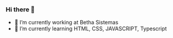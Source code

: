 ### Hi there 👋

- 🔭 I’m currently working at Betha Sistemas
- 🌱 I’m currently learning HTML, CSS, JAVASCRIPT, Typescript
